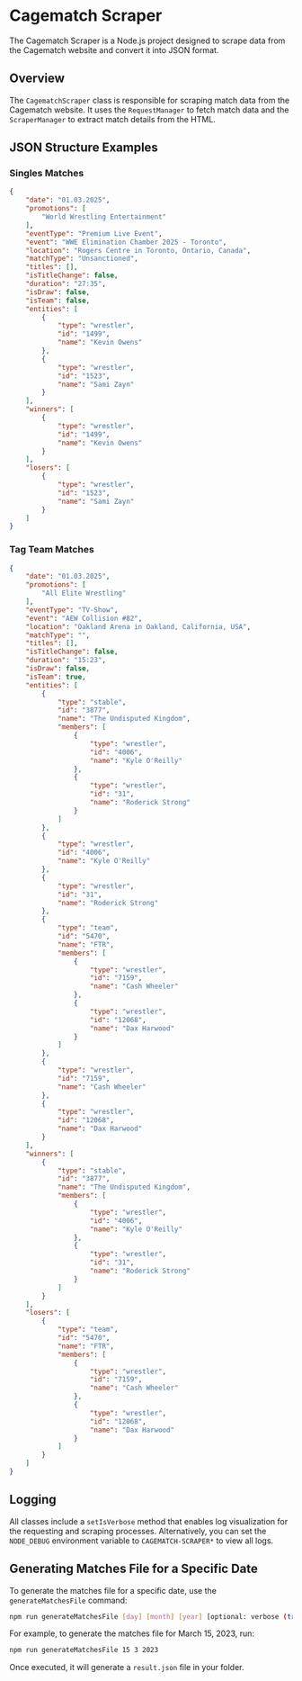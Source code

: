 # Cagematch Scraper

The Cagematch Scraper is a Node.js project designed to scrape data from the Cagematch website and convert it into JSON format.

## Overview

The `CagematchScraper` class is responsible for scraping match data from the Cagematch website. It uses the `RequestManager` to fetch match data and the `ScraperManager` to extract match details from the HTML. 

## JSON Structure Examples

### Singles Matches
```json
{
    "date": "01.03.2025",
    "promotions": [
        "World Wrestling Entertainment"
    ],
    "eventType": "Premium Live Event",
    "event": "WWE Elimination Chamber 2025 - Toronto",
    "location": "Rogers Centre in Toronto, Ontario, Canada",
    "matchType": "Unsanctioned",
    "titles": [],
    "isTitleChange": false,
    "duration": "27:35",
    "isDraw": false,
    "isTeam": false,
    "entities": [
        {
            "type": "wrestler",
            "id": "1499",
            "name": "Kevin Owens"
        },
        {
            "type": "wrestler",
            "id": "1523",
            "name": "Sami Zayn"
        }
    ],
    "winners": [
        {
            "type": "wrestler",
            "id": "1499",
            "name": "Kevin Owens"
        }
    ],
    "losers": [
        {
            "type": "wrestler",
            "id": "1523",
            "name": "Sami Zayn"
        }
    ]
}
```

### Tag Team Matches
```json
{
    "date": "01.03.2025",
    "promotions": [
        "All Elite Wrestling"
    ],
    "eventType": "TV-Show",
    "event": "AEW Collision #82",
    "location": "Oakland Arena in Oakland, California, USA",
    "matchType": "",
    "titles": [],
    "isTitleChange": false,
    "duration": "15:23",
    "isDraw": false,
    "isTeam": true,
    "entities": [
        {
            "type": "stable",
            "id": "3877",
            "name": "The Undisputed Kingdom",
            "members": [
                {
                    "type": "wrestler",
                    "id": "4006",
                    "name": "Kyle O'Reilly"
                },
                {
                    "type": "wrestler",
                    "id": "31",
                    "name": "Roderick Strong"
                }
            ]
        },
        {
            "type": "wrestler",
            "id": "4006",
            "name": "Kyle O'Reilly"
        },
        {
            "type": "wrestler",
            "id": "31",
            "name": "Roderick Strong"
        },
        {
            "type": "team",
            "id": "5470",
            "name": "FTR",
            "members": [
                {
                    "type": "wrestler",
                    "id": "7159",
                    "name": "Cash Wheeler"
                },
                {
                    "type": "wrestler",
                    "id": "12068",
                    "name": "Dax Harwood"
                }
            ]
        },
        {
            "type": "wrestler",
            "id": "7159",
            "name": "Cash Wheeler"
        },
        {
            "type": "wrestler",
            "id": "12068",
            "name": "Dax Harwood"
        }
    ],
    "winners": [
        {
            "type": "stable",
            "id": "3877",
            "name": "The Undisputed Kingdom",
            "members": [
                {
                    "type": "wrestler",
                    "id": "4006",
                    "name": "Kyle O'Reilly"
                },
                {
                    "type": "wrestler",
                    "id": "31",
                    "name": "Roderick Strong"
                }
            ]
        }
    ],
    "losers": [
        {
            "type": "team",
            "id": "5470",
            "name": "FTR",
            "members": [
                {
                    "type": "wrestler",
                    "id": "7159",
                    "name": "Cash Wheeler"
                },
                {
                    "type": "wrestler",
                    "id": "12068",
                    "name": "Dax Harwood"
                }
            ]
        }
    ]
}
```
## Logging

All classes include a `setIsVerbose` method that enables log visualization for the requesting and scraping processes. Alternatively, you can set the `NODE_DEBUG` environment variable to `CAGEMATCH-SCRAPER*` to view all logs.

## Generating Matches File for a Specific Date

To generate the matches file for a specific date, use the `generateMatchesFile` command:

```sh
npm run generateMatchesFile [day] [month] [year] [optional: verbose (true|false)]
```

For example, to generate the matches file for March 15, 2023, run:

```sh
npm run generateMatchesFile 15 3 2023
```
Once executed, it will generate a `result.json` file in your folder.


